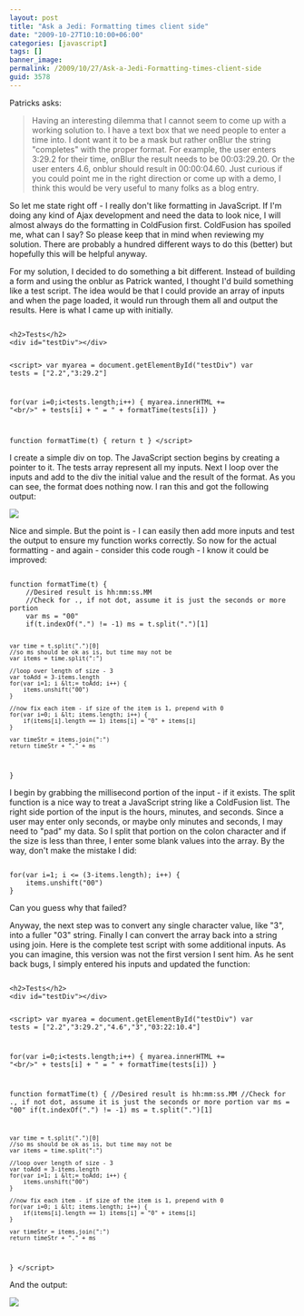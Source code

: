 ```yaml
---
layout: post
title: "Ask a Jedi: Formatting times client side"
date: "2009-10-27T10:10:00+06:00"
categories: [javascript]
tags: []
banner_image: 
permalink: /2009/10/27/Ask-a-Jedi-Formatting-times-client-side
guid: 3578
---
```


Patricks asks:

<blockquote>
Having an interesting dilemma that I cannot seem to come up with a
working solution to. I have a text box that we need people to enter a time
into. I dont want it to be a mask but rather onBlur the string "completes"
with the proper format. For example, the user enters 3:29.2 for their time,
onBlur the result needs to be 00:03:29.20. Or the user enters 4.6, onblur 
should result in 00:00:04.60. Just curious if you could point me in the 
right direction or come up with a demo, I think this would be very useful to
many folks as a blog entry.
</blockquote>

So let me state right off - I really don't like formatting in JavaScript. If I'm doing any kind of Ajax development and need the data to look nice, I will almost always do the formatting in ColdFusion first. ColdFusion has spoiled me, what can I say? So please keep that in mind when reviewing my solution. There are probably a hundred different ways to do this (better) but hopefully this will be helpful anyway.
<!--more-->
For my solution, I decided to do something a bit different. Instead of building a form and using the onblur as Patrick wanted, I thought I'd build something like a test script. The idea would be that I could provide an array of inputs and when the page loaded, it would run through them all and output the results. Here is what I came up with initially.

<code>
&lt;h2&gt;Tests&lt;/h2&gt;
&lt;div id="testDiv"&gt;&lt;/div&gt;

&lt;script&gt;
var myarea = document.getElementById("testDiv")
var tests = ["2.2","3:29.2"]

for(var i=0;i&lt;tests.length;i++) {
	myarea.innerHTML += "&lt;br/&gt;" + tests[i] + " = " + formatTime(tests[i])	
}

function formatTime(t) {
	return t
}
&lt;/script&gt;
</code>

I create a simple div on top. The JavaScript section begins by creating a pointer to it. The tests array represent all my inputs. Next I loop over the inputs and add to the div the initial value and the result of the format. As you can see, the format does nothing now. I ran this and got the following output:

<img src="https://static.raymondcamden.com/images/Picture 190.png" />

Nice and simple. But the point is - I can easily then add more inputs and test the output to ensure my function works correctly. So now for the actual formatting - and again - consider this code rough - I know it could be improved:

<code>
function formatTime(t) {
	//Desired result is hh:mm:ss.MM
	//Check for ., if not dot, assume it is just the seconds or more portion
	var ms = "00"
	if(t.indexOf(".") != -1) ms = t.split(".")[1]

	var time = t.split(".")[0]
	//so ms should be ok as is, but time may not be
	var items = time.split(":")
	
	//loop over length of size - 3
	var toAdd = 3-items.length
	for(var i=1; i &lt;= toAdd; i++) {
		items.unshift("00")
	}

	//now fix each item - if size of the item is 1, prepend with 0
	for(var i=0; i &lt; items.length; i++) {
		if(items[i].length == 1) items[i] = "0" + items[i]
	}

	var timeStr = items.join(":")
	return timeStr + "." + ms
}
</code>

I begin by grabbing the millisecond portion of the input - if it exists. The split function is a nice way to treat a JavaScript string like a ColdFusion list. The right side portion of the input is the hours, minutes, and seconds. Since a user may enter only seconds, or maybe only minutes and seconds, I may need to "pad" my data. So I split that portion on the colon character and if the size is less than three, I enter some blank values into the array. By the way, don't make the mistake I did:

<code>
for(var i=1; i &lt;= (3-items.length); i++) {
	items.unshift("00")
}
</code>

Can you guess why that failed?

Anyway, the next step was to convert any single character value, like "3", into a fuller "03" string. Finally I can convert the array back into a string using join. Here is the complete test script with some additional inputs. As you can imagine, this version was not the first version I sent him. As he sent back bugs, I simply entered his inputs and updated the function:

<code>
&lt;h2&gt;Tests&lt;/h2&gt;
&lt;div id="testDiv"&gt;&lt;/div&gt;

&lt;script&gt;
var myarea = document.getElementById("testDiv")
var tests = ["2.2","3:29.2","4.6","3","03:22:10.4"]

for(var i=0;i&lt;tests.length;i++) {
	myarea.innerHTML += "&lt;br/&gt;" + tests[i] + " = " + formatTime(tests[i])	
}

function formatTime(t) {
	//Desired result is hh:mm:ss.MM
	//Check for ., if not dot, assume it is just the seconds or more portion
	var ms = "00"
	if(t.indexOf(".") != -1) ms = t.split(".")[1]

	var time = t.split(".")[0]
	//so ms should be ok as is, but time may not be
	var items = time.split(":")
	
	//loop over length of size - 3
	var toAdd = 3-items.length
	for(var i=1; i &lt;= toAdd; i++) {
		items.unshift("00")
	}

	//now fix each item - if size of the item is 1, prepend with 0
	for(var i=0; i &lt; items.length; i++) {
		if(items[i].length == 1) items[i] = "0" + items[i]
	}

	var timeStr = items.join(":")
	return timeStr + "." + ms
}
&lt;/script&gt;
</code>

And the output:

<img src="https://static.raymondcamden.com/images/cfjedi/Picture 260.png" />